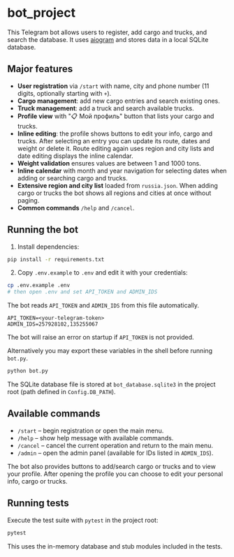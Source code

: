 # bot_project

This Telegram bot allows users to register, add cargo and trucks, and search the database. It uses [aiogram](https://docs.aiogram.dev/) and stores data in a local SQLite database.

## Major features

- **User registration** via `/start` with name, city and phone number
  (11 digits, optionally starting with `+`).
- **Cargo management**: add new cargo entries and search existing ones.
- **Truck management**: add a truck and search available trucks.
- **Profile view** with "📋 Мой профиль" button that lists your cargo and trucks.
- **Inline editing**: the profile shows buttons to edit your info, cargo and trucks. After selecting an entry you can update its route, dates and weight or delete it. Route editing again uses region and city lists and date editing displays the inline calendar.
- **Weight validation** ensures values are between 1 and 1000 tons.
- **Inline calendar** with month and year navigation for selecting dates when adding or searching cargo and trucks.
- **Extensive region and city list** loaded from `russia.json`. When adding
  cargo or trucks the bot shows all regions and cities at once without paging.
- **Common commands** `/help` and `/cancel`.

## Running the bot

1. Install dependencies:

```bash
pip install -r requirements.txt
```

2. Copy ``.env.example`` to ``.env`` and edit it with your credentials:

```bash
cp .env.example .env
# then open .env and set API_TOKEN and ADMIN_IDS
```

The bot reads ``API_TOKEN`` and ``ADMIN_IDS`` from this file automatically.

```
API_TOKEN=<your-telegram-token>
ADMIN_IDS=257928102,135255067
```

The bot will raise an error on startup if ``API_TOKEN`` is not provided.

Alternatively you may export these variables in the shell before running
``bot.py``.

```bash
python bot.py
```

The SQLite database file is stored at `bot_database.sqlite3` in the project root (path defined in `Config.DB_PATH`).

## Available commands

- `/start` – begin registration or open the main menu.
- `/help` – show help message with available commands.
- `/cancel` – cancel the current operation and return to the main menu.
- `/admin` – open the admin panel (available for IDs listed in `ADMIN_IDS`).

The bot also provides buttons to add/search cargo or trucks and to view your profile.
After opening the profile you can choose to edit your personal info, cargo or trucks.

## Running tests

Execute the test suite with `pytest` in the project root:

```bash
pytest
```

This uses the in-memory database and stub modules included in the tests.

